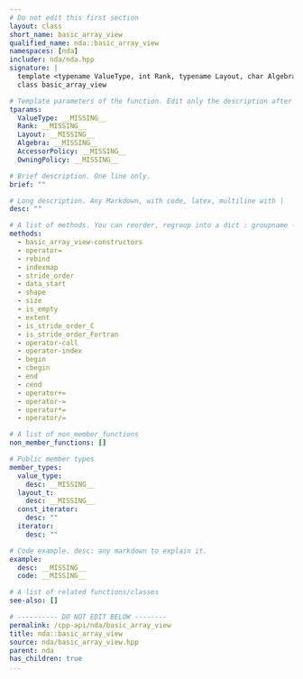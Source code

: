 ```yaml
---
# Do not edit this first section
layout: class
short_name: basic_array_view
qualified_name: nda::basic_array_view
namespaces: [nda]
includer: nda/nda.hpp
signature: |
  template <typename ValueType, int Rank, typename Layout, char Algebra, typename AccessorPolicy, typename OwningPolicy>
  class basic_array_view

# Template parameters of the function. Edit only the description after the :
tparams:
  ValueType: __MISSING__
  Rank: __MISSING__
  Layout: __MISSING__
  Algebra: __MISSING__
  AccessorPolicy: __MISSING__
  OwningPolicy: __MISSING__

# Brief description. One line only.
brief: ""

# Long description. Any Markdown, with code, latex, multiline with |
desc: ""

# A list of methods. You can reorder, regroup into a dict : groupname -> list
methods:
  - basic_array_view-constructors
  - operator=
  - rebind
  - indexmap
  - stride_order
  - data_start
  - shape
  - size
  - is_empty
  - extent
  - is_stride_order_C
  - is_stride_order_Fortran
  - operator-call
  - operator-index
  - begin
  - cbegin
  - end
  - cend
  - operator+=
  - operator-=
  - operator*=
  - operator/=

# A list of non_member_functions
non_member_functions: []

# Public member types
member_types:
  value_type:
    desc: __MISSING__
  layout_t:
    desc: __MISSING__
  const_iterator:
    desc: ""
  iterator:
    desc: ""

# Code example. desc: any markdown to explain it.
example:
  desc: __MISSING__
  code: __MISSING__

# A list of related functions/classes
see-also: []

# ---------- DO NOT EDIT BELOW --------
permalink: /cpp-api/nda/basic_array_view
title: nda::basic_array_view
source: nda/basic_array_view.hpp
parent: nda
has_children: true
...
```



